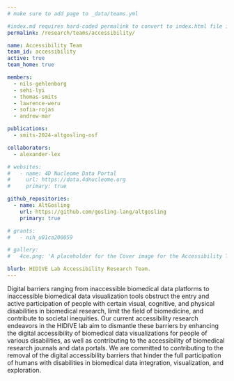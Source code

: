 ```yaml
---
# make sure to add page to _data/teams.yml

#index.md requires hard-coded permalink to convert to index.html file instead of index/ directory
permalink: /research/teams/accessibility/ 

name: Accessibility Team
team_id: accessibility
active: true
team_home: true

members:
  - nils-gehlenborg
  - sehi-lyi
  - thomas-smits
  - lawrence-weru
  - sofia-rojas
  - andrew-mar

publications:
  - smits-2024-altgosling-osf  

collaborators:
  - alexander-lex

# websites:
#   - name: 4D Nucleome Data Portal
#     url: https://data.4dnucleome.org
#     primary: true

github_repositories:
  - name: AltGosling
    url: https://github.com/gosling-lang/altgosling
    primary: true

# grants:
#   - nih_u01ca200059

# gallery:
#   4ce.png: 'A placeholder for the Cover image for the Accessibility Team'

blurb: HIDIVE Lab Accessibility Research Team.
---
```


Digital barriers ranging from inaccessible biomedical data platforms to inaccessible biomedical data visualization tools obstruct the entry and active participation of people with certain visual, cognitive, and physical disabilities in biomedical research, limit the field of biomedicine, and contribute to societal inequities. Our current accessibility research endeavors in the HIDIVE lab aim to dismantle these barriers by enhancing the digital accessibility of biomedical data visualizations for people of various disabilities, as well as contributing to the accessibility of biomedical research journals and data portals. We are committed to contributing to the removal of the digital accessibility barriers that hinder the full participation of humans with disabilities in biomedical data integration, visualization, and exploration.